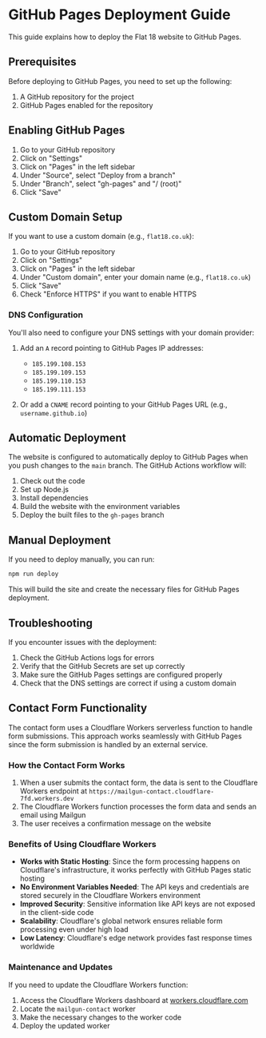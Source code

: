 # GitHub Pages Deployment Guide

This guide explains how to deploy the Flat 18 website to GitHub Pages.

## Prerequisites

Before deploying to GitHub Pages, you need to set up the following:

1. A GitHub repository for the project
2. GitHub Pages enabled for the repository

## Enabling GitHub Pages

1. Go to your GitHub repository
2. Click on "Settings"
3. Click on "Pages" in the left sidebar
4. Under "Source", select "Deploy from a branch"
5. Under "Branch", select "gh-pages" and "/ (root)"
6. Click "Save"

## Custom Domain Setup

If you want to use a custom domain (e.g., `flat18.co.uk`):

1. Go to your GitHub repository
2. Click on "Settings"
3. Click on "Pages" in the left sidebar
4. Under "Custom domain", enter your domain name (e.g., `flat18.co.uk`)
5. Click "Save"
6. Check "Enforce HTTPS" if you want to enable HTTPS

### DNS Configuration

You'll also need to configure your DNS settings with your domain provider:

1. Add an `A` record pointing to GitHub Pages IP addresses:
   - `185.199.108.153`
   - `185.199.109.153`
   - `185.199.110.153`
   - `185.199.111.153`

2. Or add a `CNAME` record pointing to your GitHub Pages URL (e.g., `username.github.io`)

## Automatic Deployment

The website is configured to automatically deploy to GitHub Pages when you push changes to the `main` branch. The GitHub Actions workflow will:

1. Check out the code
2. Set up Node.js
3. Install dependencies
4. Build the website with the environment variables
5. Deploy the built files to the `gh-pages` branch

## Manual Deployment

If you need to deploy manually, you can run:

```bash
npm run deploy
```

This will build the site and create the necessary files for GitHub Pages deployment.

## Troubleshooting

If you encounter issues with the deployment:

1. Check the GitHub Actions logs for errors
2. Verify that the GitHub Secrets are set up correctly
3. Make sure the GitHub Pages settings are configured properly
4. Check that the DNS settings are correct if using a custom domain

## Contact Form Functionality

The contact form uses a Cloudflare Workers serverless function to handle form submissions. This approach works seamlessly with GitHub Pages since the form submission is handled by an external service.

### How the Contact Form Works

1. When a user submits the contact form, the data is sent to the Cloudflare Workers endpoint at `https://mailgun-contact.cloudflare-7fd.workers.dev`
2. The Cloudflare Workers function processes the form data and sends an email using Mailgun
3. The user receives a confirmation message on the website

### Benefits of Using Cloudflare Workers

- **Works with Static Hosting**: Since the form processing happens on Cloudflare's infrastructure, it works perfectly with GitHub Pages static hosting
- **No Environment Variables Needed**: The API keys and credentials are stored securely in the Cloudflare Workers environment
- **Improved Security**: Sensitive information like API keys are not exposed in the client-side code
- **Scalability**: Cloudflare's global network ensures reliable form processing even under high load
- **Low Latency**: Cloudflare's edge network provides fast response times worldwide

### Maintenance and Updates

If you need to update the Cloudflare Workers function:

1. Access the Cloudflare Workers dashboard at [workers.cloudflare.com](https://workers.cloudflare.com)
2. Locate the `mailgun-contact` worker
3. Make the necessary changes to the worker code
4. Deploy the updated worker
